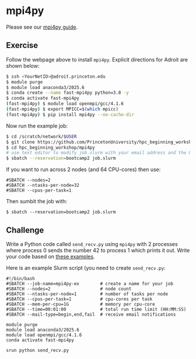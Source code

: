 # mpi4py

Please see our [mpi4py guide](https://researchcomputing.princeton.edu/support/knowledge-base/mpi4py).

## Exercise

Follow the webpage above to install `mpi4py`. Explicit directions for Adroit are shown below:

```bash
$ ssh <YourNetID>@adroit.princeton.edu
$ module purge
$ module load anaconda3/2025.6
$ conda create --name fast-mpi4py python=3.8 -y
$ conda activate fast-mpi4py
(fast-mpi4py) $ module load openmpi/gcc/4.1.6
(fast-mpi4py) $ export MPICC=$(which mpicc)
(fast-mpi4py) $ pip install mpi4py --no-cache-dir
```

Now run the example job:

```bash
$ cd /scratch/network/$USER
$ git clone https://github.com/PrincetonUniversity/hpc_beginning_workshop.git
$ cd hpc_beginning_workshop/mpi4py
# use text editor to modify job.slurm with your email address and the Open MPI version (e.g., 4.1.6)
$ sbatch --reservation=bootcamp2 job.slurm
```

If you want to run across 2 nodes (and 64 CPU-cores) then use:

```
#SBATCH --nodes=2
#SBATCH --ntasks-per-node=32
#SBATCH --cpus-per-task=1
```

Then sumbit the job with:

```
$ sbatch --reservation=bootcamp2 job.slurm
```

## Challenge

Write a Python code called `send_recv.py` using `mpi4py` with 2 processes where process 0 sends the number 42 to process 1 which prints it out. Write your code based on [these examples](https://mpi4py.readthedocs.io/en/stable/tutorial.html#point-to-point-communication).

Here is an example Slurm script (you need to create `send_recv.py`:

```
#!/bin/bash
#SBATCH --job-name=mpi4py-ex        # create a name for your job
#SBATCH --nodes=2                   # node count
#SBATCH --ntasks-per-node=1         # number of tasks per node
#SBATCH --cpus-per-task=1           # cpu-cores per task
#SBATCH --mem-per-cpu=1G            # memory per cpu-core
#SBATCH --time=00:01:00             # total run time limit (HH:MM:SS)
#SBATCH --mail-type=begin,end,fail  # receive email notifications

module purge
module load anaconda3/2025.6
module load openmpi/gcc/4.1.6
conda activate fast-mpi4py

srun python send_recv.py
```
